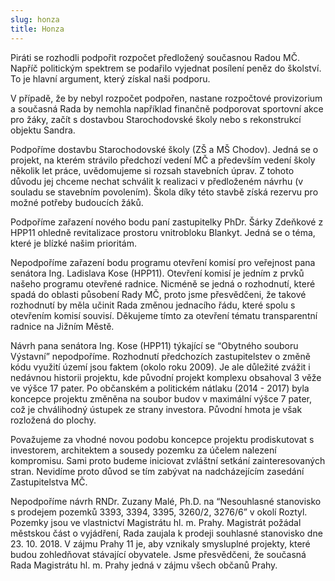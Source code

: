 ```yaml
---
slug: honza
title: Honza
---
```

 
Piráti se rozhodli podpořit rozpočet předložený současnou Radou MČ. Napříč politickým spektrem se podařilo vyjednat posílení peněz do školství. To je hlavní argument, který získal naši podporu.

V případě, že by nebyl rozpočet podpořen, nastane rozpočtové provizorium a současná Rada by nemohla například finančně podporovat sportovní akce pro žáky, začít s dostavbou Starochodovské školy nebo s rekonstrukcí objektu Sandra.

Podpoříme dostavbu Starochodovské školy (ZŠ a MŠ Chodov). Jedná se o projekt, na kterém strávilo předchozí vedení MČ a především vedení školy několik let práce, uvědomujeme si rozsah stavebních úprav. Z tohoto důvodu jej chceme nechat schválit k realizaci v předloženém návrhu (v souladu se stavebním povolením). Škola díky této stavbě získá rezervu pro možné potřeby budoucích žáků.

Podpoříme zařazení nového bodu paní zastupitelky PhDr. Šárky Zdeňkové z HPP11 ohledně revitalizace prostoru vnitrobloku Blankyt. Jedná se o téma, které je blízké našim prioritám.

Nepodpoříme zařazení bodu programu otevření komisí pro veřejnost pana senátora Ing. Ladislava Kose (HPP11). Otevření komisí je jedním z prvků našeho programu otevřené radnice. Nicméně se jedná o rozhodnutí, které spadá do oblasti působení Rady MČ, proto jsme přesvědčeni, že takové rozhodnutí by měla učinit Rada změnou jednacího řádu, které spolu s otevřením komisí souvisí. Děkujeme tímto za otevření tématu transparentní radnice na Jižním Městě.

Návrh pana senátora Ing. Kose (HPP11) týkající se “Obytného souboru Výstavní” nepodpoříme. Rozhodnutí předchozích zastupitelstev o změně kódu využití území jsou faktem (okolo roku 2009). Je ale důležité zvážit i nedávnou historii projektu, kde původní projekt komplexu obsahoval 3 věže ve výšce 17 pater. Po občanském a politickém nátlaku (2014 - 2017) byla koncepce projektu změněna na soubor budov v maximální výšce 7 pater, což je chválihodný ústupek ze strany investora. Původní hmota je však rozložená do plochy.

Považujeme za vhodné  novou podobu koncepce projektu prodiskutovat s investorem, architektem a sousedy pozemku za účelem nalezení kompromisu. Sami proto budeme iniciovat zvláštní setkání zainteresovaných stran. Nevidíme proto důvod se tím zabývat na nadcházejícím zasedání Zastupitelstva MČ.

Nepodpoříme návrh RNDr. Zuzany Malé, Ph.D. na “Nesouhlasné stanovisko s prodejem pozemků 3393, 3394, 3395, 3260/2, 3276/6” v okolí Roztyl. Pozemky jsou ve vlastnictví Magistrátu hl. m. Prahy. Magistrát požádal městskou část o vyjádření, Rada zaujala k prodeji souhlasné stanovisko dne 23. 10. 2018. V zájmu Prahy 11 je, aby vznikaly smysluplné projekty, které budou zohledňovat stávající obyvatele. Jsme přesvědčeni, že současná Rada Magistrátu hl. m. Prahy jedná v zájmu všech občanů Prahy.